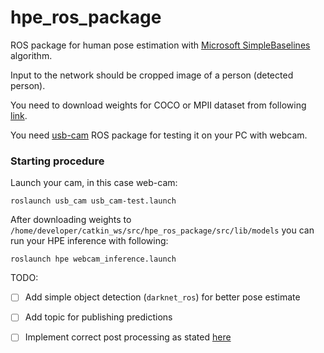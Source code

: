 # hpe_ros_package


ROS package for human pose estimation with [Microsoft SimpleBaselines](https://github.com/microsoft/human-pose-estimation.pytorch) algorithm.

Input to the network should be cropped image of a person (detected person). 


You need to download weights for COCO or MPII dataset from following [link](https://onedrive.live.com/?authkey=%21AKqtqKs162Z5W7g&id=56B9F9C97F261712%2110692&cid=56B9F9C97F261712). 

You need [usb-cam](https://github.com/ros-drivers/usb_cam) ROS package for testing it on your PC with webcam. 

### Starting procedure

Launch your cam, in this case web-cam: 
```
roslaunch usb_cam usb_cam-test.launch 
``` 
After downloading weights to `/home/developer/catkin_ws/src/hpe_ros_package/src/lib/models` you can run your HPE inference 
with following: 
```
roslaunch hpe webcam_inference.launch
```

TODO: 
 - [ ] Add simple object detection (`darknet_ros`) for better pose estimate 
 - [ ] Add topic for publishing predictions 
 - [ ] Implement correct post processing as stated [here](https://github.com/microsoft/human-pose-estimation.pytorch/issues/26) 
 
